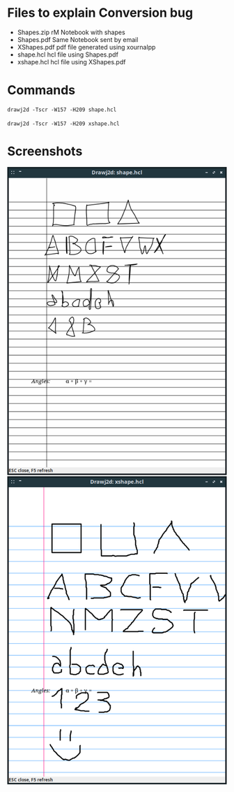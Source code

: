 
# Files to explain Conversion bug

- Shapes.zip  rM Notebook with shapes
- Shapes.pdf  Same Notebook sent by email
- XShapes.pdf pdf file generated using xournalpp
- shape.hcl   hcl file using Shapes.pdf
- xshape.hcl  hcl file using XShapes.pdf

# Commands

    drawj2d -Tscr -W157 -H209 shape.hcl

    drawj2d -Tscr -W157 -H209 xshape.hcl

# Screenshots

![BAD](Shapes.png)
![GOOD](XShapes.png)

